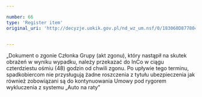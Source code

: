 ```yaml
---

number: 66
type: 'Register item'
original_uri: 'http://decyzje.uokik.gov.pl/nd_wz_um.nsf/0/183060D87780457FC12572DD003293EE?OpenDocument'


---
```


„Dokument o zgonie Członka Grupy (akt zgonu), który nastąpił na skutek obrażeń w wyniku wypadku, należy przekazać do InCo w ciągu czterdziestu ośmiu (48) godzin od chwili zgonu. Po upływie tego terminu, spadkobiercom nie przysługują żadne roszczenia z tytułu ubezpieczenia jak również zobowiązani są do kontynuowania Umowy pod rygorem wykluczenia z systemu „Auto na raty”
